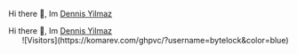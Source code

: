 Hi there 👋, Im <a href="https://github.com/ByteLock">Dennis Yilmaz</a>
<div style="text-align: left"> Hi there 👋, Im <a href="https://github.com/ByteLock">Dennis Yilmaz</a></div>
<div style="text-align: right"> ![Visitors](https://komarev.com/ghpvc/?username=bytelock&color=blue)</div>
                    
